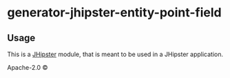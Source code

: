 # generator-jhipster-entity-point-field 

## Usage

This is a [JHipster](http://jhipster.github.io/) module, that is meant to be used in a JHipster application.

Apache-2.0 ©